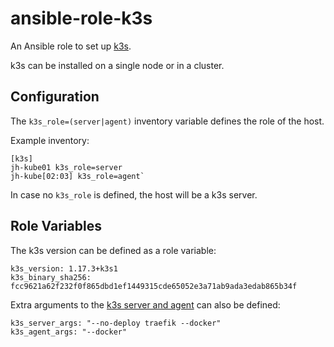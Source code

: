 # ansible-role-k3s

An Ansible role to set up [k3s](https://github.com/rancher/k3s).

k3s can be installed on a single node or in a cluster.

## Configuration

The `k3s_role=(server|agent)` inventory variable defines the role of the host.

Example inventory:

```
[k3s]
jh-kube01 k3s_role=server
jh-kube[02:03] k3s_role=agent`

```

In case no `k3s_role` is defined, the host will be a k3s server.

## Role Variables

The k3s version can be defined as a role variable:

```
k3s_version: 1.17.3+k3s1
k3s_binary_sha256: fcc9621a62f232f0f865dbd1ef1449315cde65052e3a71ab9ada3edab865b34f
```

Extra arguments to the [k3s server and agent](https://rancher.com/docs/k3s/latest/en/installation/install-options/) can also be defined:

```
k3s_server_args: "--no-deploy traefik --docker"
k3s_agent_args: "--docker"
```
